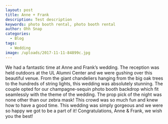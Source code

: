 ```yaml
---
layout: post
title: Anne + Frank
description: Test description
keywords: photo booth rental, photo booth rental
author: Ohh Snap
categories:
  - Blog
tags: 
  - Wedding
image: /uploads/2017-11-11-84899c.jpg
---
```

We had a fantastic time at Anne and Frank’s wedding. The reception was held outdoors at the UL Alumni Center and we were gushing over this beautiful venue. From the giant chandeliers hanging from the big oak trees to the hundreds of string lights, this wedding was absolutely stunning. The couple opted for our champagne-sequin photo booth backdrop which fit seamlessly with the theme of the wedding. The prop pick of the night was none other than our zebra mask\! This crowd was so much fun and knew how to have a good time. This wedding was simply gorgeous and we were so happy we got to be a part of it\! Congratulations, Anne & Frank, we wish you the best\!